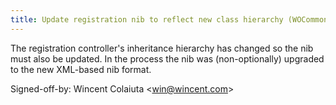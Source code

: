 ```yaml
---
title: Update registration nib to reflect new class hierarchy (WOCommon, c08e31e)
---
```


The registration controller's inheritance hierarchy has changed so the nib must also be updated. In the process the nib was (non-optionally) upgraded to the new XML-based nib format.

Signed-off-by: Wincent Colaiuta &lt;win@wincent.com&gt;
